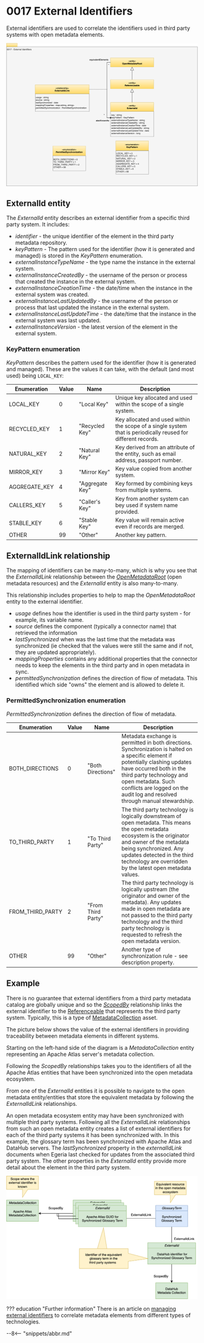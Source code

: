 <!-- SPDX-License-Identifier: CC-BY-4.0 -->
<!-- Copyright Contributors to the Egeria project. -->

# 0017 External Identifiers

External identifiers are used to correlate the identifiers used in third party systems with open metadata elements.  

![UML](0017-External-Identifiers.svg)

## ExternalId entity

The *ExternalId* entity describes an external identifier from a specific third party system. It includes:

* *identifier* - the unique identifier of the element in the third party metadata repository.
* *keyPattern* - The pattern used for the identifier (how it is generated and managed) is stored in the *KeyPattern* enumeration. 
* *externalInstanceTypeName* - the type name the instance in the external system.
* *externalInstanceCreatedBy* - the username of the person or process that created the instance in the external system.
* *externalInstanceCreationTime* - the date/time when the instance in the external system was created.
* *externalInstanceLastUpdatedBy* - the username of the person or process that last updated the instance in the external system.
* *externalInstanceLastUpdateTime* - the date/time that the instance in the external system was last updated.
* *externalInstanceVersion* - the latest version of the element in the external system.

### KeyPattern enumeration

*KeyPattern* describes the pattern used for the identifier (how it is generated and managed). These are the values it can take, with the default (and most used) being `LOCAL_KEY`:  

| Enumeration   | Value | Name             | Description                                                                                                   |
|---------------|-------|------------------|---------------------------------------------------------------------------------------------------------------|
| LOCAL_KEY     | 0     | "Local Key"      | Unique key allocated and used within the scope of a single system.                                            |
| RECYCLED_KEY  | 1     | "Recycled Key"   | Key allocated and used within the scope of a single system that is periodically reused for different records. |
| NATURAL_KEY   | 2     | "Natural Key"    | Key derived from an attribute of the entity, such as email address, passport number.                          |
| MIRROR_KEY    | 3     | "Mirror Key"     | Key value copied from another system.                                                                         |
| AGGREGATE_KEY | 4     | "Aggregate Key"  | Key formed by combining keys from multiple systems.                                                           |
| CALLERS_KEY   | 5     | "Caller's Key"   | Key from another system can bey used if system name provided.                                                 |
| STABLE_KEY    | 6     | "Stable Key"     | Key value will remain active even if records are merged.                                                      |
| OTHER         | 99    | "Other"          | Another key pattern.                                                                                          |


## ExternalIdLink relationship

The mapping of identifiers can be many-to-many, which is why you see that the *ExternalIdLink* relationship between the [*OpenMetadataRoot*](/types/0/0010-Base-Model/#openmetadataroot) (open metadata resources) and the *ExternalId* entity is also many-to-many.

This relationship includes properties to help to map the *OpenMetadataRoot* entity to the external identifier.

* *usage* defines how the identifier is used in the third party system - for example, its variable name.
* *source* defines the component (typically a connector name) that retrieved the information
* *lastSynchronized* when was the last time that the metadata was synchronized (ie checked that the values were still the same and if not, they are updated appropriately).
* *mappingProperties* contains any additional properties that the connector needs to keep the elements in the third party and in open metadata in sync.
* *permittedSynchronization* defines the direction of flow of metadata.  This identified which side "owns" the element and is allowed to delete it.

### PermittedSynchronization enumeration

*PermittedSynchronization* defines the direction of flow of metadata.

| Enumeration      | Value | Name             | Description                                                                                                                                                                                                                                                                                 |
|------------------|-------|------------------|---------------------------------------------------------------------------------------------------------------------------------------------------------------------------------------------------------------------------------------------------------------------------------------------|
| BOTH_DIRECTIONS  | 0     | "Both Directions" | Metadata exchange is permitted in both directions.  Synchronization is halted on a specific element if potentially clashing updates have occurred both in the third party technology and open metadata.  Such conflicts are logged on the audit log and resolved through manual stewardship. |
| TO_THIRD_PARTY   | 1     | "To Third Party" | The third party technology is logically downstream of open metadata.  This means the open metadata ecosystem is the originator and owner of the metadata being synchronized. Any updates detected in the third technology are overridden by the latest open metadata values.                |
| FROM_THIRD_PARTY | 2     | "From Third Party" | The third party technology is logically upstream (the originator and owner of the metadata).  Any updates made in open metadata are not passed to the third party technology and the third party technology is requested to refresh the open metadata version.                              |
| OTHER            | 99    | "Other"          | Another type of synchronization rule - see description property.                                                                                                                                                                                                                            |


## Example

There is no guarantee that external identifiers from a third party metadata catalog are globally unique and so the [*ScopedBy*](/types/1/0120-Assognment-Scopes) relationship links the external identifier to the [Referenceable](/types/0/0010-Base-Model/#referenceable) that represents the third party system. Typically, this is a type of [MetadataCollection](/types/2/0225-Metadata-Repositories) asset.

The picture below shows the value of the external identifiers in providing traceability between metadata elements in different systems.  

Starting on the left-hand side of the diagram is a *MetadataCollection* entity representing an Apache Atlas server's metadata collection.  

Following the *ScopedBy* relationships takes you to the identifiers of all the Apache Atlas entities that have been synchronized into the open metadata ecosystem.  

From one of the *ExternalId* entities it is possible to navigate to the open metadata entity/entities that store the equivalent metadata by following the *ExternalIdLink* relationships.  

An open metadata ecosystem entity may have been synchronized with multiple third party systems.  Following all the *ExternalIdLink* relationships from such an open metadata entity creates a list of external identifiers for each of the third party systems it has been synchronized with.  In this example, the glossary term has been synchronized with Apache Atlas and DataHub servers.  The *lastSynchronized* property in the *externalIdLink* documents when Egeria last checked for updates from the associated third party system.  The other properties in the *ExternalId* entity provide more detail about the element in the third party system.

![Example](external-identifier-example.svg)



??? education "Further information"
    There is an article on [managing external identifiers](/features/external-identifiers/overview) to correlate metadata elements from different types of technologies.

--8<-- "snippets/abbr.md"
